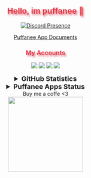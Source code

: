 <h2 align="center" style="color:#e63946;text-shadow: 3px 4px 4px rgba(205, 50, 70, 0.7);">Hello, im puffanee 👋</h2>

<div align="center">

[![Discord Presence](https://lanyard.cnrad.dev/api/709828703575867492)](https://discord.com/users/709828703575867492)

</div>

<div align="center">

[Puffanee App Documents](https://github.com/puffanee/puffanee-docs)

</div>

<h3 align="center" style="color:#e63946;text-shadow: 3px 4px 4px rgba(205, 50, 70, 0.7);">My Accounts</h3>
<p align="center">
<a href="https://discord.com/users/709828703575867492" target"blank_"><img src="https://img.shields.io/badge/discord%20-7289DA.svg?&style=for-the-badge&logo=discord&logoColor=white"></a>
<a href="https://github.com/puffanee" target"blank_"><img src="https://img.shields.io/badge/GitHub%20-191717.svg?&style=for-the-badge&logo=github&logoColor=white"></a>
<a href="https://open.spotify.com/user/31rktrky7pzxzyufybnroyfnjy2y" target"blank_"><img src="https://img.shields.io/badge/Spotify%20-1ed760.svg?&style=for-the-badge&logo=spotify&logoColor=white"></a>
<a href="https://www.instagram.com/ahmetmertkaymaz/" target"blank_"><img src="https://img.shields.io/badge/INSTAGRAM%20-DC3175.svg?&style=for-the-badge&logo=instagram&logoColor=white"></a>
<br>
</p>

<details align="center">
  <summary style="font-weight: bold; font-size: 18px">GitHub Statistics</summary>
  <img src="https://github-readme-streak-stats.herokuapp.com/?user=puffanee&theme=monokai&hide_border=true">
</details>

<details align="center">
  <summary style="font-weight: bold; font-size: 18px">Puffanee Apps Status</summary>
  If you want to see the status of my applications: https://status.puffanee.net.tr
</details>

<div align="center">
Buy me a coffe <3<br>
<a href="https://buymeacoffee.com/puffanee" target"blank_"><img src="https://github.com/puffanee/puffanee/assets/76112533/ed462683-623c-4250-ae76-7f7d40365285" width="200"></a>
</div>
